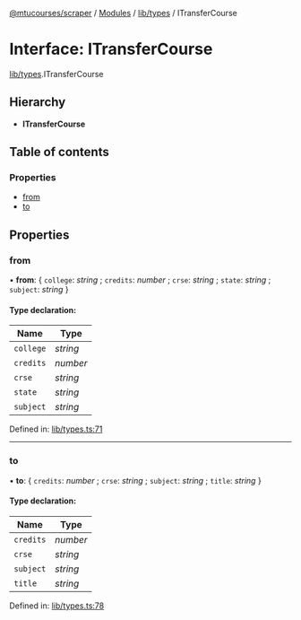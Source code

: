 [@mtucourses/scraper](../../README.md) / [Modules](../../modules.md) / [lib/types](../../modules/lib_types.md) / ITransferCourse

# Interface: ITransferCourse

[lib/types](../../modules/lib_types.md).ITransferCourse

## Hierarchy

* **ITransferCourse**

## Table of contents

### Properties

- [from](types.itransfercourse.md#from)
- [to](types.itransfercourse.md#to)

## Properties

### from

• **from**: { `college`: *string* ; `credits`: *number* ; `crse`: *string* ; `state`: *string* ; `subject`: *string*  }

#### Type declaration:

Name | Type |
------ | ------ |
`college` | *string* |
`credits` | *number* |
`crse` | *string* |
`state` | *string* |
`subject` | *string* |

Defined in: [lib/types.ts:71](https://github.com/Michigan-Tech-Courses/scrapper/blob/e27c640/src/lib/types.ts#L71)

___

### to

• **to**: { `credits`: *number* ; `crse`: *string* ; `subject`: *string* ; `title`: *string*  }

#### Type declaration:

Name | Type |
------ | ------ |
`credits` | *number* |
`crse` | *string* |
`subject` | *string* |
`title` | *string* |

Defined in: [lib/types.ts:78](https://github.com/Michigan-Tech-Courses/scrapper/blob/e27c640/src/lib/types.ts#L78)
